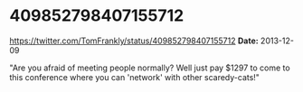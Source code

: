 # 409852798407155712
https://twitter.com/TomFrankly/status/409852798407155712
**Date:** 2013-12-09

"Are you afraid of meeting people normally? Well just pay $1297 to come to this conference where you can 'network' with other scaredy-cats!"
